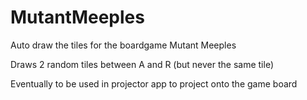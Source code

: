 # MutantMeeples
Auto draw the tiles for the boardgame Mutant Meeples

Draws 2 random tiles between A and R (but never the same tile)

Eventually to be used in projector app to project onto the game board
